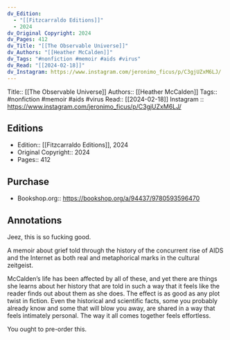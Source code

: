 ```yaml
---
dv_Edition:
  - "[[Fitzcarraldo Editions]]"
  - 2024
dv_Original Copyright: 2024
dv_Pages: 412
dv_Title: "[[The Observable Universe]]"
dv_Authors: "[[Heather McCalden]]"
dv_Tags: "#nonfiction #memoir #aids #virus"
dv_Read: "[[2024-02-18]]"
dv_Instagram: https://www.instagram.com/jeronimo_ficus/p/C3gjUZxM6LJ/
---
```

Title:: [[The Observable Universe]]
Authors:: [[Heather McCalden]]
Tags:: #nonfiction #memoir #aids #virus
Read:: [[2024-02-18]]
Instagram :: https://www.instagram.com/jeronimo_ficus/p/C3gjUZxM6LJ/

## Editions
- Edition:: [[Fitzcarraldo Editions]], 2024
- Original Copyright:: 2024
- Pages:: 412

## Purchase
* Bookshop.org:: https://bookshop.org/a/94437/9780593596470
## Annotations

Jeez, this is so fucking good.   
  
A memoir about grief told through the history of the concurrent rise of AIDS and the Internet as both real and metaphorical marks in the cultural zeitgeist.   
  
McCalden’s life has been affected by all of these, and yet there are things she learns about her history that are told in such a way that it feels like the reader finds out about them as she does. The effect is as good as any plot twist in fiction. Even the historical and scientific facts, some you probably already know and some that will blow you away, are shared in a way that feels intimately personal. The way it all comes together feels effortless.   
  
You ought to pre-order this.